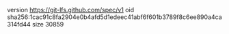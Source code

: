 version https://git-lfs.github.com/spec/v1
oid sha256:1cac91c8fa2904e0b4afd5d1edeec41abf6f601b3789f8c6ee890a4ca314fd44
size 30859
